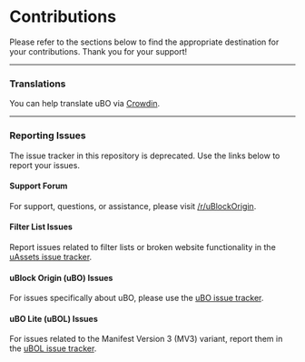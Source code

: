 # Contributions

Please refer to the sections below to find the appropriate destination for your contributions. Thank you for your support!

---

### Translations

You can help translate uBO via [Crowdin](https://crowdin.com/project/ublock).

---

### Reporting Issues

The issue tracker in this repository is deprecated. Use the links below to report your issues.

#### Support Forum

For support, questions, or assistance, please visit [/r/uBlockOrigin](https://www.reddit.com/r/uBlockOrigin/).

#### Filter List Issues

Report issues related to filter lists or broken website functionality in the [uAssets issue tracker](https://github.com/uBlockOrigin/uAssets/issues).

#### uBlock Origin (uBO) Issues

For issues specifically about uBO, please use the [uBO issue tracker](https://github.com/uBlockOrigin/uBlock-issues/issues).

#### uBO Lite (uBOL) Issues

For issues related to the Manifest Version 3 (MV3) variant, report them in the [uBOL issue tracker](https://github.com/uBlockOrigin/uBOL-home/issues).
